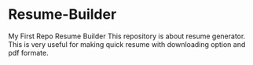 # Resume-Builder
My First Repo Resume Builder
This repository is about resume generator.
This is very useful for making quick resume with downloading option and pdf formate.
